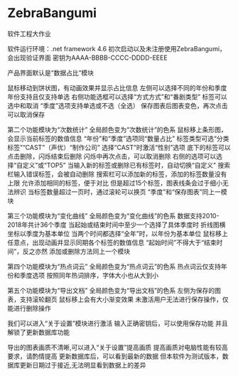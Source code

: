 # ZebraBangumi
软件工程大作业

软件运行环境：.net framework 4.6
初次启动以及未注册使用ZebraBangumi，会出现验证界面
密钥为AAAA-BBBB-CCCC-DDDD-EEEE

产品界面默认是“数据占比”模块

鼠标移动到饼状图，有动画效果并显示占比信息
左侧可以选择不同的年份和季度
年份支持且仅支持单选
右侧功能选框可以选择“方式方式”和“番剧类型”
标签可以选中和取消
“季度”选项支持单选或不选（全选）
保存图表后图表变色，再次点击可以取消保存

第二个功能模块为“次数统计”
全局颜色变为“次数统计”的色系
鼠标移上条形图，会显示当前标签的数值信息
 “年份”和“季度”选项同“数量占比”
标签类型可选“分类标签”“CAST”（声优）“制作公司”
选择“CAST”时激活“性别”选项
底下的标签可以点击删除，闪烁结束后删除
闪烁中再次点击，可以取消删除
右侧的选项可以选择“自定义”或“TOP5”
当输入新的标签或删除已有标签时，自动切换“自定义”
搜索栏输入错误标签，会被自动删除
搜索栏可以添加新的标签，添加的标签数量没有上限
允许添加相同的标签，便于对比
但是超过15个标签，图表线条会过于细小无法辨识
当标签数量超过一页时，通过滚轮可以换页
“季度”和“保存图表”同上一模块

第三个功能模块为“变化曲线”
全局颜色变为“变化曲线”的色系
数据支持2010-2018年共计36个季度
当起始或结束时间中至少一个选择了具体季度时
折线图横坐标以季度为基本单位
当两个时间都选择“全年”时，以年份为基本单位
鼠标移上任意点，出现动画并显示同期各个标签的数值信息
“起始时间”不得大于“结束时间”，反之亦然
添加或删除方法同上一个模块


第四个功能模块为“热点词云”
全局颜色变为“热点词云”的色系
热点词云仅支持年份和季度选项
按照同年热词排序，字体大小也从大到小

第五个功能模块为“导出文档”
全局颜色变为“导出文档”的色系
左侧为保存的图表，支持滚轮翻页
鼠标移上会有大小渐变效果
未激活用户无法进行保存操作，仅能进行删除操作

我们可以进入“关于设置”模块进行激活
输入正确密钥后，可以使用保存功能
并且解锁了更新数据库功能

导出的图表画质不清晰,可以进入“关于设置”提高画质
提高画质对电脑性能有较高要求，请酌情提高
更新数据库后，可以看到最新的数据
但本软件为测试版本，数据库更新日期过于接近,无法明显看到数据上的差异
